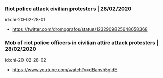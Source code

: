 ### Riot police attack civilian protesters | 28/02/2020

id:chi-20-02-28-01  
  
* https://twitter.com/dromografos/status/1232909825648058368

### Mob of riot police officers in civilian attire attack protesters | 28/02/2020  
  
id:chi-20-02-28-02  
  
* https://www.youtube.com/watch?v=dBanvh5gIdE


```python

```
